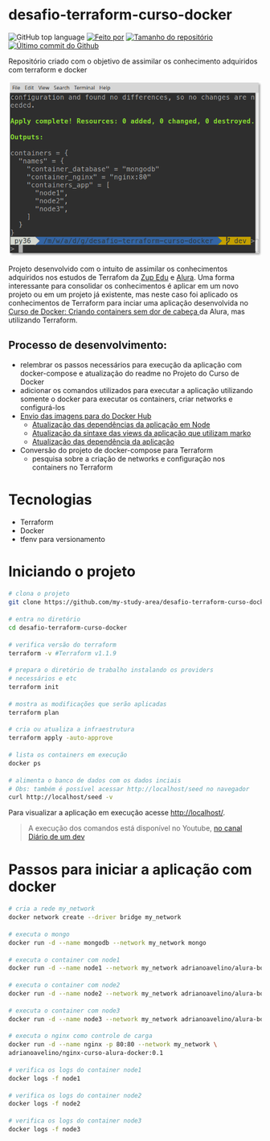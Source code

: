 # desafio-terraform-curso-docker
![GitHub top language](https://img.shields.io/github/languages/top/my-study-area/desafio-terraform-curso-docker)
[![Feito por](https://img.shields.io/badge/made%20by-adriano%20avelino-gree)](https://github.com/adrianoavelino)
[![Tamanho do repositório](https://img.shields.io/github/repo-size/my-study-area/desafio-terraform-curso-docker)](https://img.shields.io/github/repo-size/my-study-area/desafio-terraform-curso-docker)
[![Último commit do Github](https://img.shields.io/github/last-commit/my-study-area/desafio-terraform-curso-docker)](https://github.com/my-study-area/desafio-terraform-curso-docker/commits/main)

Repositório criado com o objetivo de assimilar os conhecimento adquiridos com terraform e docker

![Print exibindo o output da execução do comando terraform apply --auto-approve no terminal para criação dos containers docker da aplicação](./print.png)

Projeto desenvolvido com o intuito de assimilar os conhecimentos adquiridos nos estudos de Terrafom da [Zup Edu](https://github.com/adrianoavelino/zupedu-curso-terraform) e [Alura](https://github.com/my-study-area/curso-alura-terraform). Uma forma interessante para consolidar os conhecimentos é aplicar em um novo projeto ou em um projeto já existente, mas neste caso foi aplicado os conhecimentos de Terraform para inciar uma aplicação desenvolvida no [Curso de Docker: Criando containers sem dor de cabeça ](https://github.com/my-study-area/curso-alura-docker) da Alura, mas utilizando Terraform.

## Processo de desenvolvimento:
- relembrar os passos necessários para execução da aplicação com docker-compose e atualização do readme no Projeto do Curso de Docker
- adicionar os comandos utilizados para executar a aplicação utilizando somente o docker para executar os containers, criar networks e configurá-los 
- [Envio das imagens para do Docker Hub](https://hub.docker.com/u/adrianoavelino)
  - [Atualização das dependências da aplicação em Node](https://github.com/my-study-area/curso-alura-docker#atualiza%C3%A7%C3%B5es)
  - [Atualização da sintaxe das views da aplicação que utilizam marko](https://github.com/my-study-area/curso-alura-docker#atualiza%C3%A7%C3%B5es)
  - [Atualização das dependência da aplicação](https://github.com/my-study-area/curso-alura-docker#atualiza%C3%A7%C3%B5es)
- Conversão do projeto de docker-compose para Terraform
  - pesquisa sobre a criação de networks e configuração nos containers no Terraform

# Tecnologias
- Terraform
- Docker
- tfenv para versionamento

# Iniciando o projeto
```bash
# clona o projeto
git clone https://github.com/my-study-area/desafio-terraform-curso-docker

# entra no diretório
cd desafio-terraform-curso-docker

# verifica versão do terraform
terraform -v #Terraform v1.1.9

# prepara o diretório de trabalho instalando os providers 
# necessários e etc
terraform init

# mostra as modificações que serão aplicadas
terraform plan

# cria ou atualiza a infraestrutura
terraform apply -auto-approve

# lista os containers em execução
docker ps

# alimenta o banco de dados com os dados inciais
# Obs: também é possível acessar http://localhost/seed no navegador
curl http://localhost/seed -v
```
Para visualizar a aplicação em execução acesse [http://localhost/](http://localhost/).
> A execução dos comandos está disponível no Youtube, [no canal Diário de um dev](https://youtu.be/fYhgI4kO8-0)

# Passos para iniciar a aplicação com docker
```bash
# cria a rede my_network
docker network create --driver bridge my_network

# executa o mongo
docker run -d --name mongodb --network my_network mongo

# executa o container com node1
docker run -d --name node1 --network my_network adrianoavelino/alura-books:0.2

# executa o container com node2
docker run -d --name node2 --network my_network adrianoavelino/alura-books:0.2

# executa o container com node3
docker run -d --name node3 --network my_network adrianoavelino/alura-books:0.2

# executa o nginx como controle de carga
docker run -d --name nginx -p 80:80 --network my_network \
adrianoavelino/nginx-curso-alura-docker:0.1

# verifica os logs do container node1
docker logs -f node1

# verifica os logs do container node2
docker logs -f node2

# verifica os logs do container node3
docker logs -f node3
```
